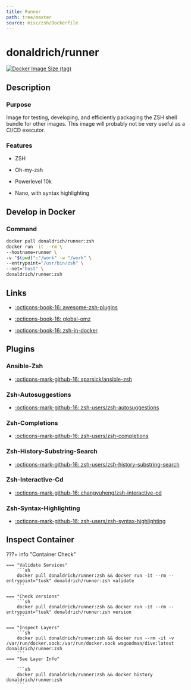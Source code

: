```yaml
---
title: Runner
path: tree/master
source: misc/zsh/Dockerfile
---
```


# donaldrich/runner

[![Docker Image Size (tag)](https://img.shields.io/docker/image-size/donaldrich/runner/zsh?color=blue&label=size&logo=docker&style=flat-square)](https://hub.docker.com/r/donaldrich/runner/zsh)

## Description

### Purpose

Image for testing, developing, and efficiently packaging the ZSH shell bundle for other images. This image will probably not be very useful as a CI/CD executor.

### Features

- ZSH

- Oh-my-zsh

- Powerlevel 10k

- Nano, with syntax highlighting

## Develop in Docker

### Command

```sh
docker pull donaldrich/runner:zsh
docker run -it --rm \
--hostname=runner \
-v "$(pwd)":"/work" -w "/work" \
--entrypoint="/usr/bin/zsh" \
--net="host" \
donaldrich/runner:zsh
```

## Links

- [:octicons-book-16: awesome-zsh-plugins](https://github.com/unixorn/awesome-zsh-plugins)

- [:octicons-book-16: global-omz](https://stackoverflow.com/questions/31624649/how-can-i-get-a-secure-system-wide-oh-my-zsh-configuration)

- [:octicons-book-16: zsh-in-docker](https://github.com/deluan/zsh-in-docker)

## Plugins

### Ansible-Zsh

- [:octicons-mark-github-16: sparsick/ansible-zsh](https://github.com/sparsick/ansible-zsh)

### Zsh-Autosuggestions

- [:octicons-mark-github-16: zsh-users/zsh-autosuggestions](https://github.com/zsh-users/zsh-autosuggestions)

### Zsh-Completions

- [:octicons-mark-github-16: zsh-users/zsh-completions](https://github.com/zsh-users/zsh-completions)

### Zsh-History-Substring-Search

- [:octicons-mark-github-16: zsh-users/zsh-history-substring-search](https://github.com/zsh-users/zsh-history-substring-search)

### Zsh-Interactive-Cd

- [:octicons-mark-github-16: changyuheng/zsh-interactive-cd](https://github.com/changyuheng/zsh-interactive-cd)

### Zsh-Syntax-Highlighting

- [:octicons-mark-github-16: zsh-users/zsh-syntax-highlighting](https://github.com/zsh-users/zsh-syntax-highlighting)

## Inspect Container

???+ info "Container Check"

    === "Validate Services"
        ```sh
        docker pull donaldrich/runner:zsh && docker run -it --rm --entrypoint="tusk" donaldrich/runner:zsh validate
        ```

    === "Check Versions"
        ```sh
        docker pull donaldrich/runner:zsh && docker run -it --rm --entrypoint="tusk" donaldrich/runner:zsh version
        ```

    === "Inspect Layers"
        ```sh
        docker pull donaldrich/runner:zsh && docker run --rm -it -v /var/run/docker.sock:/var/run/docker.sock wagoodman/dive:latest donaldrich/runner:zsh
        ```
    === "See Layer Info"

        ```sh
        docker pull donaldrich/runner:zsh && docker history donaldrich/runner:zsh
        ```
